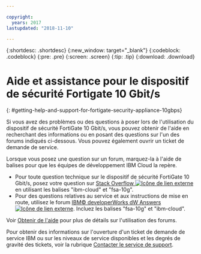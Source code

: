 ```yaml
---

copyright:
  years: 2017
lastupdated: "2018-11-10"

---
```


{:shortdesc: .shortdesc}
{:new_window: target="_blank"}
{:codeblock: .codeblock}
{:pre: .pre}
{:screen: .screen}
{:tip: .tip}
{:download: .download}

# Aide et assistance pour le dispositif de sécurité Fortigate 10 Gbit/s
{: #getting-help-and-support-for-fortigate-security-appliance-10gbps}

Si vous avez des problèmes ou des questions à poser lors de l'utilisation du dispositif de sécurité FortiGate 10 Gbit/s, vous pouvez obtenir de l'aide en recherchant des informations ou en posant des questions sur l'un des forums indiqués ci-dessous. Vous pouvez également ouvrir un ticket de demande de service.

Lorsque vous posez une question sur un forum, marquez-la à l'aide de balises pour que les équipes de développement IBM Cloud la repère.

* Pour toute question technique sur le dispositif de sécurité FortiGate 10 Gbit/s, posez votre question sur [Stack Overflow ![Icône de lien externe](../../icons/launch-glyph.svg "Icône de lien externe")](https://stackoverflow.com/search?q=fsa-10g+ibm-cloud) en utilisant les balises "ibm-cloud" et "fsa-10g".
* Pour des questions relatives au service et aux instructions de mise en route, utilisez le forum [IBM© developerWorks dW Answers ![Icône de lien externe](../../icons/launch-glyph.svg "Icône de lien externe")](https://developer.ibm.com/answers/topics/fsa-10g.html?smartspace=ibm-cloud). Incluez les balises "fsa-10g" et "ibm-cloud".

Voir [Obtenir de l'aide](https://{DomainName}/docs/get-support?topic=get-support-using-avatar) pour plus de détails sur l'utilisation des forums.

Pour obtenir des informations sur l'ouverture d'un ticket de demande de service IBM ou sur les niveaux de service disponibles et les degrés de gravité des tickets, voir la rubrique [Contacter le service de support](/docs/get-support?topic=get-support-contacting-bluemix-support-dedicated-local).
